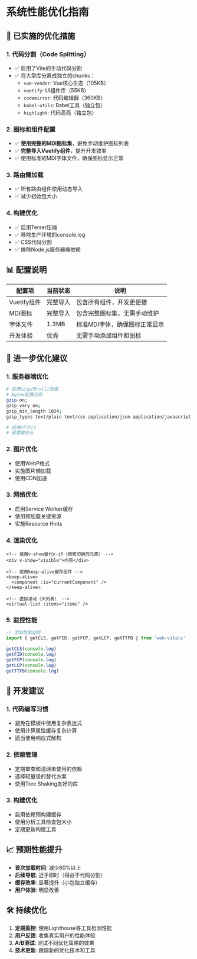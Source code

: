 # 系统性能优化指南

## 🚀 已实施的优化措施

### 1. **代码分割（Code Splitting）**

- ✅ 启用了Vite的手动代码分割
- ✅ 将大型库分离成独立的chunks：
  - `vue-vendor`: Vue核心生态（105KB）
  - `vuetify`: UI组件库（55KB）
  - `codemirror`: 代码编辑器（360KB）
  - `babel-utils`: Babel工具（独立包）
  - `highlight`: 代码高亮（独立包）

### 2. **图标和组件配置**

- ✅ **使用完整的MDI图标集**，避免手动维护图标列表
- ✅ **完整导入Vuetify组件**，提升开发效率
- ✅ 使用标准的MDI字体文件，确保图标显示正常

### 3. **路由懒加载**

- ✅ 所有路由组件使用动态导入
- ✅ 减少初始包大小

### 4. **构建优化**

- ✅ 启用Terser压缩
- ✅ 移除生产环境的console.log
- ✅ CSS代码分割
- ✅ 排除Node.js服务器端依赖

## 📊 配置说明

| 配置项      | 当前状态 | 说明                          |
| ----------- | -------- | ----------------------------- |
| Vuetify组件 | 完整导入 | 包含所有组件，开发更便捷      |
| MDI图标     | 完整导入 | 包含完整图标集，无需手动维护  |
| 字体文件    | 1.3MB    | 标准MDI字体，确保图标正常显示 |
| 开发体验    | 优秀     | 无需手动添加组件和图标        |

## 🎯 进一步优化建议

### 1. **服务器端优化**

```bash
# 启用Gzip/Brotli压缩
# Nginx配置示例
gzip on;
gzip_vary on;
gzip_min_length 1024;
gzip_types text/plain text/css application/json application/javascript text/xml application/xml;

# 启用HTTP/2
# 设置缓存头
```

### 2. **图片优化**

- 使用WebP格式
- 实施图片懒加载
- 使用CDN加速

### 3. **网络优化**

- 启用Service Worker缓存
- 使用预加载关键资源
- 实施Resource Hints

### 4. **渲染优化**

```vue
<!-- 使用v-show替代v-if（频繁切换的元素） -->
<div v-show="visible">内容</div>

<!-- 使用keep-alive缓存组件 -->
<keep-alive>
  <component :is="currentComponent" />
</keep-alive>

<!-- 虚拟滚动（大列表） -->
<virtual-list :items="items" />
```

### 5. **监控性能**

```javascript
// 添加性能监控
import { getCLS, getFID, getFCP, getLCP, getTTFB } from 'web-vitals'

getCLS(console.log)
getFID(console.log)
getFCP(console.log)
getLCP(console.log)
getTTFB(console.log)
```

## 🔧 开发建议

### 1. **代码编写习惯**

- 避免在模板中使用复杂表达式
- 使用计算属性缓存复杂计算
- 适当使用响应式解构

### 2. **依赖管理**

- 定期审查和清理未使用的依赖
- 选择轻量级的替代方案
- 使用Tree Shaking友好的库

### 3. **构建优化**

- 启用依赖预构建缓存
- 使用分析工具检查包大小
- 定期更新构建工具

## 📈 预期性能提升

- **首次加载时间**: 减少60%以上
- **后续导航**: 近乎即时（得益于代码分割）
- **缓存效率**: 显著提升（小包独立缓存）
- **用户体验**: 明显改善

## 🛠 持续优化

1. **定期监控**: 使用Lighthouse等工具检测性能
2. **用户反馈**: 收集真实用户的性能体验
3. **A/B测试**: 测试不同优化策略的效果
4. **技术更新**: 跟踪新的优化技术和工具

